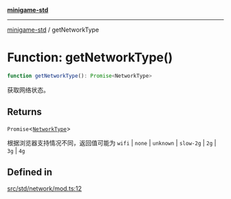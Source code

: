 [**minigame-std**](../README.md)

***

[minigame-std](../README.md) / getNetworkType

# Function: getNetworkType()

```ts
function getNetworkType(): Promise<NetworkType>
```

获取网络状态。

## Returns

`Promise`\<[`NetworkType`](../type-aliases/NetworkType.md)\>

根据浏览器支持情况不同，返回值可能为 `wifi` | `none` | `unknown` | `slow-2g` | `2g` | `3g` | `4g`

## Defined in

[src/std/network/mod.ts:12](https://github.com/JiangJie/minigame-std/blob/8633d80114dee6c79033ec094d8233bd8263bedc/src/std/network/mod.ts#L12)

